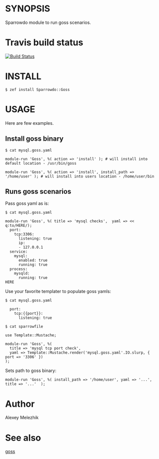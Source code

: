 # SYNOPSIS

Sparrowdo module to run goss scenarios.

# Travis build status

[![Build Status](https://travis-ci.org/melezhik/sparrowdo-goss.svg)](https://travis-ci.org/melezhik/sparrowdo-goss)


# INSTALL

    $ zef install Sparrowdo::Goss

# USAGE

Here are few examples.

## Install goss binary

    $ cat mysql.goss.yaml

    module-run 'Goss', %( action => 'install' ); # will install into default location - /usr/bin/goss

    module-run 'Goss', %( action => 'install', install_path => '/home/user' ); # will install into users location - /home/user/bin

## Runs goss scenarios

Pass goss yaml as is:

    $ cat mysql.goss.yaml

    module-run 'Goss', %( title => 'mysql checks',  yaml => << q:to/HERE/);
      port:
        tcp:3306:
          listening: true
          ip:
          - 127.0.0.1
      service:
        mysql:
          enabled: true
          running: true
      process:
        mysqld:
          running: true
    HERE


Use your favorite templater to populate goss yamls:

    $ cat mysql.goss.yaml

      port:
        tcp:{{port}}:
          listening: true

    $ cat sparrowfile

    use Template::Mustache;

    module-run 'Goss', %( 
      title => 'mysql tcp port check',  
      yaml => Template::Mustache.render('mysql.goss.yaml'.IO.slurp, {  port => '3306' })
    );


Sets path to goss binary:

    module-run 'Goss', %( install_path => '/home/user', yaml => '...', title => '...'  );

# Author

Alexey Melezhik

# See also

[goss](https://github.com/aelsabbahy/goss)

